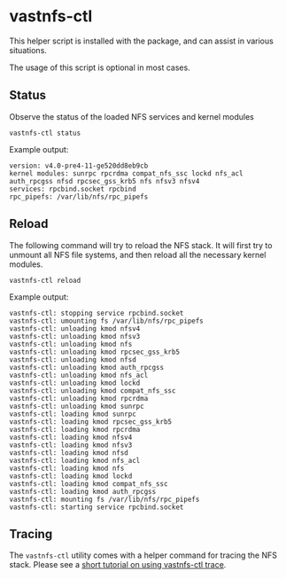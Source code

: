 # vastnfs-ctl

This helper script is installed with the package, and can assist in various
situations.

The usage of this script is optional in most cases.


## Status

Observe the status of the loaded NFS services and kernel modules

`vastnfs-ctl status`

Example output:

```
version: v4.0-pre4-11-ge520dd8eb9cb
kernel modules: sunrpc rpcrdma compat_nfs_ssc lockd nfs_acl auth_rpcgss nfsd rpcsec_gss_krb5 nfs nfsv3 nfsv4
services: rpcbind.socket rpcbind
rpc_pipefs: /var/lib/nfs/rpc_pipefs
```

## Reload

The following command will try to reload the NFS stack. It will first try to
unmount all NFS file systems, and then reload all the necessary kernel modules.

`vastnfs-ctl reload`

Example output:

```
vastnfs-ctl: stopping service rpcbind.socket
vastnfs-ctl: umounting fs /var/lib/nfs/rpc_pipefs
vastnfs-ctl: unloading kmod nfsv4
vastnfs-ctl: unloading kmod nfsv3
vastnfs-ctl: unloading kmod nfs
vastnfs-ctl: unloading kmod rpcsec_gss_krb5
vastnfs-ctl: unloading kmod nfsd
vastnfs-ctl: unloading kmod auth_rpcgss
vastnfs-ctl: unloading kmod nfs_acl
vastnfs-ctl: unloading kmod lockd
vastnfs-ctl: unloading kmod compat_nfs_ssc
vastnfs-ctl: unloading kmod rpcrdma
vastnfs-ctl: unloading kmod sunrpc
vastnfs-ctl: loading kmod sunrpc
vastnfs-ctl: loading kmod rpcsec_gss_krb5
vastnfs-ctl: loading kmod rpcrdma
vastnfs-ctl: loading kmod nfsv4
vastnfs-ctl: loading kmod nfsv3
vastnfs-ctl: loading kmod nfsd
vastnfs-ctl: loading kmod nfs_acl
vastnfs-ctl: loading kmod nfs
vastnfs-ctl: loading kmod lockd
vastnfs-ctl: loading kmod compat_nfs_ssc
vastnfs-ctl: loading kmod auth_rpcgss
vastnfs-ctl: mounting fs /var/lib/nfs/rpc_pipefs
vastnfs-ctl: starting service rpcbind.socket
```

## Tracing

The `vastnfs-ctl` utility comes with a helper command for tracing the NFS
stack. Please see a [short tutorial on using vastnfs-ctl trace](../monitoring/tracing.md).
